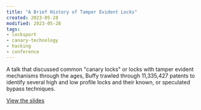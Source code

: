 ```yaml
---
title: "A Brief History of Tamper Evident Locks"
created: 2023-05-28
modified: 2023-05-28
tags:
- locksport
- canary-technology
- hacking
- conference
---
```


A talk that discussed common "canary locks" or locks with tamper evident mechanisms through the ages, Buffy trawled through 11,335,427 patents to identify several high and low profile locks and their known, or speculated bypass techniques.

[View the slides](https://www.errbufferoverfl.me/posts/2019/a-brief-history-of-tamper-evident-locks/)